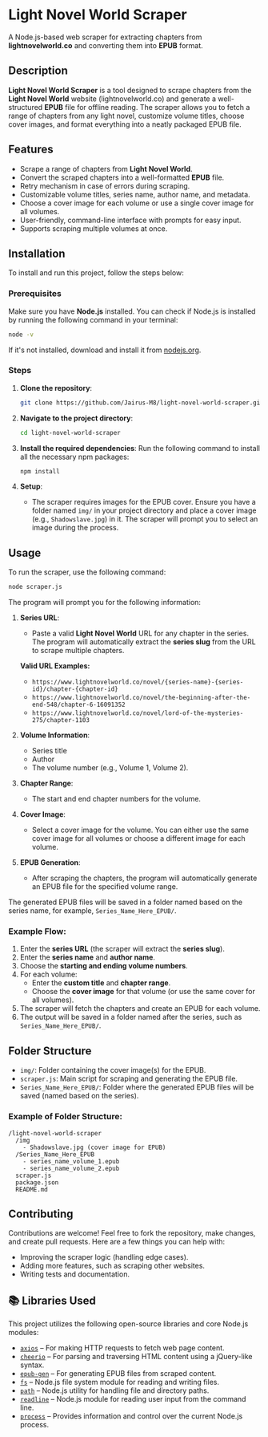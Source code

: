# Light Novel World Scraper

A Node.js-based web scraper for extracting chapters from **lightnovelworld.co** and converting them into **EPUB** format.

## Description

**Light Novel World Scraper** is a tool designed to scrape chapters from the **Light Novel World** website (lightnovelworld.co) and generate a well-structured **EPUB** file for offline reading. The scraper allows you to fetch a range of chapters from any light novel, customize volume titles, choose cover images, and format everything into a neatly packaged EPUB file.

## Features

- Scrape a range of chapters from **Light Novel World**.
- Convert the scraped chapters into a well-formatted **EPUB** file.
- Retry mechanism in case of errors during scraping.
- Customizable volume titles, series name, author name, and metadata.
- Choose a cover image for each volume or use a single cover image for all volumes.
- User-friendly, command-line interface with prompts for easy input.
- Supports scraping multiple volumes at once.

## Installation

To install and run this project, follow the steps below:

### Prerequisites

Make sure you have **Node.js** installed. You can check if Node.js is installed by running the following command in your terminal:

```bash
node -v
```

If it's not installed, download and install it from [nodejs.org](https://nodejs.org/).

### Steps

1. **Clone the repository**:
    ```bash
    git clone https://github.com/Jairus-M8/light-novel-world-scraper.git
    ```

2. **Navigate to the project directory**:
    ```bash
    cd light-novel-world-scraper
    ```

3. **Install the required dependencies**:
    Run the following command to install all the necessary npm packages:
    ```bash
    npm install
    ```

4. **Setup**:
    - The scraper requires images for the EPUB cover. Ensure you have a folder named `img/` in your project directory and place a cover image (e.g., `Shadowslave.jpg`) in it. The scraper will prompt you to select an image during the process.

## Usage

To run the scraper, use the following command:

```bash
node scraper.js
```

The program will prompt you for the following information:

1. **Series URL**:
    - Paste a valid **Light Novel World** URL for any chapter in the series. The program will automatically extract the **series slug** from the URL to scrape multiple chapters.

    **Valid URL Examples:**
    - `https://www.lightnovelworld.co/novel/{series-name}-{series-id}/chapter-{chapter-id}`
    - `https://www.lightnovelworld.co/novel/the-beginning-after-the-end-548/chapter-6-16091352`
    - `https://www.lightnovelworld.co/novel/lord-of-the-mysteries-275/chapter-1103`

2. **Volume Information**:
    - Series title
    - Author
    - The volume number (e.g., Volume 1, Volume 2).

3. **Chapter Range**:
    - The start and end chapter numbers for the volume.

4. **Cover Image**:
    - Select a cover image for the volume. You can either use the same cover image for all volumes or choose a different image for each volume.

5. **EPUB Generation**:
    - After scraping the chapters, the program will automatically generate an EPUB file for the specified volume range.

The generated EPUB files will be saved in a folder named based on the series name, for example, `Series_Name_Here_EPUB/`.

### Example Flow:
1. Enter the **series URL** (the scraper will extract the **series slug**).
2. Enter the **series name** and **author name**.
3. Choose the **starting and ending volume numbers**.
4. For each volume:
   - Enter the **custom title** and **chapter range**.
   - Choose the **cover image** for that volume (or use the same cover for all volumes).
5. The scraper will fetch the chapters and create an EPUB for each volume.
6. The output will be saved in a folder named after the series, such as `Series_Name_Here_EPUB/`.

## Folder Structure

- `img/`: Folder containing the cover image(s) for the EPUB.
- `scraper.js`: Main script for scraping and generating the EPUB file.
- `Series_Name_Here_EPUB/`: Folder where the generated EPUB files will be saved (named based on the series).

### Example of Folder Structure:

```
/light-novel-world-scraper
  /img
    - Shadowslave.jpg (cover image for EPUB)
  /Series_Name_Here_EPUB
    - series_name_volume_1.epub
    - series_name_volume_2.epub
  scraper.js
  package.json
  README.md
```
## Contributing

Contributions are welcome! Feel free to fork the repository, make changes, and create pull requests. Here are a few things you can help with:

- Improving the scraper logic (handling edge cases).
- Adding more features, such as scraping other websites.
- Writing tests and documentation.

## 📚 Libraries Used

This project utilizes the following open-source libraries and core Node.js modules:

- [`axios`](https://www.npmjs.com/package/axios) – For making HTTP requests to fetch web page content.
- [`cheerio`](https://www.npmjs.com/package/cheerio) – For parsing and traversing HTML content using a jQuery-like syntax.
- [`epub-gen`](https://www.npmjs.com/package/epub-gen) – For generating EPUB files from scraped content.
- [`fs`](https://nodejs.org/api/fs.html) – Node.js file system module for reading and writing files.
- [`path`](https://nodejs.org/api/path.html) – Node.js utility for handling file and directory paths.
- [`readline`](https://nodejs.org/api/readline.html) – Node.js module for reading user input from the command line.
- [`process`](https://nodejs.org/api/process.html) – Provides information and control over the current Node.js process.
